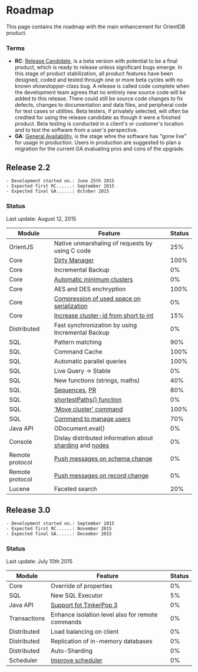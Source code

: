 # Roadmap

This page contains the roadmap with the main enhancement for OrientDB product. 

### Terms
- **RC**: [Release Candidate](https://en.wikipedia.org/wiki/Software_release_life_cycle#Release_candidate), is a beta version with potential to be a final product, which is ready to release unless significant bugs emerge. In this stage of product stabilization, all product features have been designed, coded and tested through one or more beta cycles with no known showstopper-class bug. A release is called code complete when the development team agrees that no entirely new source code will be added to this release. There could still be source code changes to fix defects, changes to documentation and data files, and peripheral code for test cases or utilities. Beta testers, if privately selected, will often be credited for using the release candidate as though it were a finished product. Beta testing is conducted in a client's or customer's location and to test the software from a user's perspective.
- **GA**: [General Availability](https://en.wikipedia.org/wiki/Software_release_life_cycle#General_availability_.28GA.29), is the stage whre the software has "gone live" for usage in production. Users in production are suggested to plan a migration for the current GA evaluating pros and cons of the upgrade.

## Release 2.2
```
- Development started on.: June 25th 2015
- Expected first RC......: September 2015
- Expected final GA......: October 2015
```

### Status
Last update: August 12, 2015

| Module | Feature | Status                     |
|--------|---------|----------------------------|
| OrientJS| Native unmarshaling of requests by using C code| 25% |
| Core| [Dirty Manager](https://github.com/orientechnologies/orientdb/issues/2620)| 100% |
| Core | Incremental Backup | 0% |
| Core| [Automatic minimum clusters](https://github.com/orientechnologies/orientdb/issues/4518) | 0% |
| Core | AES and DES enchryption | 100% |
| Core | [Compression of used space on serialization](https://github.com/orientechnologies/orientdb/issues/3742)| 0% |
| Core | [Increase cluster-id from short to int](https://github.com/orientechnologies/orientdb/issues/1930) | 15% |
| Distributed | Fast synchronization by using Incremental Backup | 0% |
| SQL | Pattern matching | 90% |
| SQL | Command Cache | 100% |
| SQL | Automatic parallel queries | 100% |
| SQL | Live Query -> Stable | 0% |
| SQL | New functions (strings, maths) | 40% |
| SQL | [Sequences](https://github.com/orientechnologies/orientdb/issues/367), [PR](https://github.com/orientechnologies/orientdb/pull/3744) | 80% |
| SQL | [shortestPaths() function](https://github.com/orientechnologies/orientdb/issues/4474) | 0% |
| SQL | ['Move cluster' command](https://github.com/orientechnologies/orientdb/issues/4248) | 100% |
| SQL | [Command to manage users](https://github.com/orientechnologies/orientdb/pull/4000) | 70% |
| Java API | ODocument.eval()  | 0% |
| Console | Dislay distributed information about [sharding](https://github.com/orientechnologies/orientdb/issues/3968) and [nodes](https://github.com/orientechnologies/orientdb/issues/3967) | 0% |
| Remote protocol | [Push messages on schema change](https://github.com/orientechnologies/orientdb/issues/3496) |0% |
| Remote protocol | [Push messages on record change](https://github.com/orientechnologies/orientdb/issues/3496) |0% |
| Lucene | Faceted search | 20% |


## Release 3.0
```
- Development started on.: September 2015
- Expected first RC......: November 2015
- Expected final GA......: December 2015
```

### Status
Last update: July 10th 2015

| Module | Feature | Status                     |
|--------|---------|----------------------------|
| Core | Override of properties | 0% |
| SQL | New SQL Executor | 5% |
| Java API | [Support fot TinkerPop 3](https://github.com/orientechnologies/orientdb/issues/2441) | 0% |
| Transactions | Enhance isolation level also for remote commands| 0% |
| Distributed | Load balancing on client | 0% |
| Distributed | Replication of in-memory databases | 0% |
| Distributed | Auto-Sharding | 0% |
| Scheduler | [Improve scheduler](https://github.com/orientechnologies/orientdb/issues/2613) | 0% |
